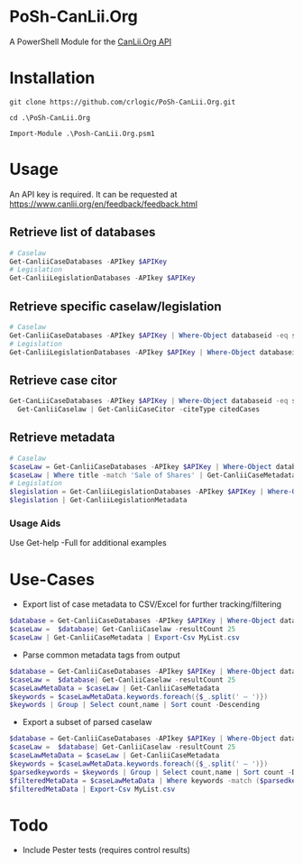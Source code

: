 # PoSh-CanLii.Org
A PowerShell Module for the [CanLii.Org API](https://github.com/canlii/API_documentation)

# Installation
```
git clone https://github.com/crlogic/PoSh-CanLii.Org.git

cd .\PoSh-CanLii.Org

Import-Module .\Posh-CanLii.Org.psm1
```

# Usage
An API key is required. It can be requested at https://www.canlii.org/en/feedback/feedback.html

## Retrieve list of databases
```PowerShell
# Caselaw
Get-CanliiCaseDatabases -APIkey $APIKey
# Legislation
Get-CanliiLegislationDatabases -APIkey $APIKey
```

## Retrieve specific caselaw/legislation
```PowerShell
# Caselaw
Get-CanliiCaseDatabases -APIkey $APIKey | Where-Object databaseid -eq sklgb | Get-CanliiCaselaw
# Legislation
Get-CanliiLegislationDatabases -APIkey $APIKey | Where-Object databaseid -eq ska | Get-CanliiLegislation
```

## Retrieve case citor
```PowerShell
Get-CanLiiCaseDatabases -APIkey $APIKey | Where-Object databaseid -eq sklgb | 
  Get-CanliiCaselaw | Get-CanliiCaseCitor -citeType citedCases 
```

## Retrieve metadata
```PowerShell
# Caselaw
$caseLaw = Get-CanliiCaseDatabases -APIkey $APIKey | Where-Object databaseid -eq sklgb | Get-CanliiCaselaw 
$caseLaw | Where title -match 'Sale of Shares' | Get-CanliiCaseMetadata
# Legislation
$legislation = Get-CanliiLegislationDatabases -APIkey $APIKey | Where-Object databaseid -eq ska | Get-CanliiLegislation
$legislation | Get-CanliiLegislationMetadata
```

### Usage Aids
Use Get-help -Full for additional examples

# Use-Cases
- Export list of case metadata to CSV/Excel for further tracking/filtering
```PowerShell
$database = Get-CanliiCaseDatabases -APIkey $APIKey | Where-Object databaseid -eq onltb
$caseLaw =  $database| Get-CanliiCaselaw -resultCount 25
$caseLaw | Get-CanliiCaseMetadata | Export-Csv MyList.csv
```

- Parse common metadata tags from output
```PowerShell
$database = Get-CanliiCaseDatabases -APIkey $APIKey | Where-Object databaseid -eq onltb
$caseLaw =  $database| Get-CanliiCaselaw -resultCount 25
$caseLawMetaData = $caseLaw | Get-CanliiCaseMetadata
$keywords = $caseLawMetaData.keywords.foreach({$_.split(' — ')})
$keywords | Group | Select count,name | Sort count -Descending
```

- Export a subset of parsed caselaw
```PowerShell
$database = Get-CanliiCaseDatabases -APIkey $APIKey | Where-Object databaseid -eq onltb
$caseLaw =  $database| Get-CanliiCaselaw -resultCount 25
$caseLawMetaData = $caseLaw | Get-CanliiCaseMetadata
$keywords = $caseLawMetaData.keywords.foreach({$_.split(' — ')})
$parsedkeywords = $keywords | Group | Select count,name | Sort count -Descending | Out-GridView -PassThru
$filteredMetaData = $caseLawMetaData | Where keywords -match ($parsedkeywords.name -join '|')
$filteredMetaData | Export-Csv MyList.csv
```

# Todo
- Include Pester tests (requires control results)
